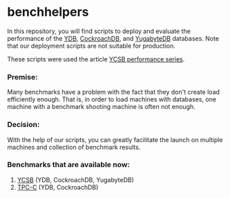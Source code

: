 # benchhelpers

In this repository, you will find scripts to deploy and evaluate the performance of the 
[YDB](https://ydb.tech/), [CockroachDB](https://www.cockroachlabs.com/), and [YugabyteDB](https://www.yugabyte.com/) databases.
Note that our deployment scripts are not suitable for production. 

These scripts were used the article [YCSB performance series](https://blog.ydb.tech/ycsb-performance-series-ydb-cockroachdb-and-yugabytedb-f25c077a382b).

### Premise:
Many benchmarks have a problem with the fact that they don't create load efficiently enough. 
That is, in order to load machines with databases, one machine with a benchmark shooting machine is often not enough. 

### Decision:
With the help of our scripts, you can greatly facilitate the launch on multiple machines and collection of benchmark results.


### Benchmarks that are available now:
1. [YCSB](ycsb/README.md) (YDB, CockroachDB, YugabyteDB)
2. [TPC-C](tpcc/README.md) (YDB, CockroachDB)
